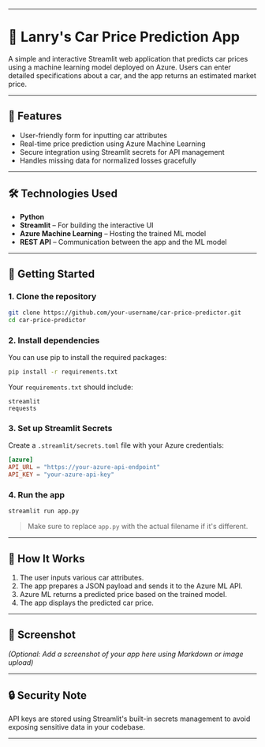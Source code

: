 
---

# 🚗 Lanry's Car Price Prediction App

A simple and interactive Streamlit web application that predicts car prices using a machine learning model deployed on Azure. Users can enter detailed specifications about a car, and the app returns an estimated market price.

---

## 📌 Features

* User-friendly form for inputting car attributes
* Real-time price prediction using Azure Machine Learning
* Secure integration using Streamlit secrets for API management
* Handles missing data for normalized losses gracefully

---

## 🛠️ Technologies Used

* **Python**
* **Streamlit** – For building the interactive UI
* **Azure Machine Learning** – Hosting the trained ML model
* **REST API** – Communication between the app and the ML model

---

## 🚀 Getting Started

### 1. Clone the repository

```bash
git clone https://github.com/your-username/car-price-predictor.git
cd car-price-predictor
```

### 2. Install dependencies

You can use pip to install the required packages:

```bash
pip install -r requirements.txt
```

Your `requirements.txt` should include:

```text
streamlit
requests
```

### 3. Set up Streamlit Secrets

Create a `.streamlit/secrets.toml` file with your Azure credentials:

```toml
[azure]
API_URL = "https://your-azure-api-endpoint"
API_KEY = "your-azure-api-key"
```

### 4. Run the app

```bash
streamlit run app.py
```

> Make sure to replace `app.py` with the actual filename if it's different.

---

## 📄 How It Works

1. The user inputs various car attributes.
2. The app prepares a JSON payload and sends it to the Azure ML API.
3. Azure ML returns a predicted price based on the trained model.
4. The app displays the predicted car price.

---

## 📸 Screenshot

*(Optional: Add a screenshot of your app here using Markdown or image upload)*

---

## 🔒 Security Note

API keys are stored using Streamlit's built-in secrets management to avoid exposing sensitive data in your codebase.

---
